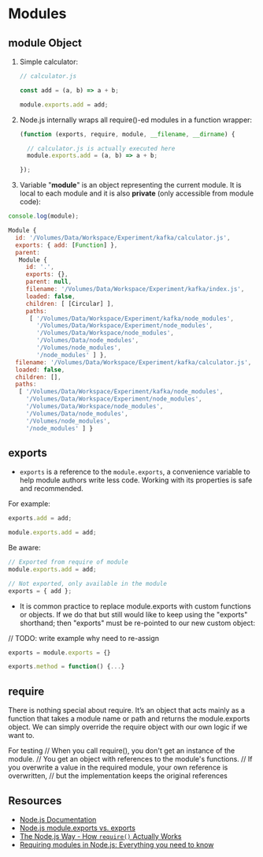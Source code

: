 # Modules

## module Object

1. Simple calculator:

	```javascript
	// calculator.js
	
	const add = (a, b) => a + b;
	
	module.exports.add = add;
	```

2. Node.js internally wraps all require()-ed modules in a function wrapper:

	```javascript
	(function (exports, require, module, __filename, __dirname) {
	
	  // calculator.js is actually executed here
	  module.exports.add = (a, b) => a + b;
	
	});
	```

3. Variable "**module**" is an object representing the current module. It is local to each module and it is also **private** (only accessible from module code):

```javascript
console.log(module);

Module {
  id: '/Volumes/Data/Workspace/Experiment/kafka/calculator.js',
  exports: { add: [Function] },
  parent: 
   Module {
     id: '.',
     exports: {},
     parent: null,
     filename: '/Volumes/Data/Workspace/Experiment/kafka/index.js',
     loaded: false,
     children: [ [Circular] ],
     paths: 
      [ '/Volumes/Data/Workspace/Experiment/kafka/node_modules',
        '/Volumes/Data/Workspace/Experiment/node_modules',
        '/Volumes/Data/Workspace/node_modules',
        '/Volumes/Data/node_modules',
        '/Volumes/node_modules',
        '/node_modules' ] },
  filename: '/Volumes/Data/Workspace/Experiment/kafka/calculator.js',
  loaded: false,
  children: [],
  paths: 
   [ '/Volumes/Data/Workspace/Experiment/kafka/node_modules',
     '/Volumes/Data/Workspace/Experiment/node_modules',
     '/Volumes/Data/Workspace/node_modules',
     '/Volumes/Data/node_modules',
     '/Volumes/node_modules',
     '/node_modules' ] }
```

## exports

- `exports` is a reference to the `module.exports`, a convenience variable to help module authors write less code. Working with its properties is safe and recommended.

For example:

```javascript
exports.add = add;

module.exports.add = add;
```

Be aware:

```javascript
// Exported from require of module
module.exports.add = add;

// Not exported, only available in the module
exports = { add };
```

- It is common practice to replace module.exports with custom functions or objects. If we do that but still would like to keep using the "exports" shorthand; then "exports" must be re-pointed to our new custom object:

// TODO: write example why need to re-assign

```javascript
exports = module.exports = {}

exports.method = function() {...}
```

## require

There is nothing special about require. It’s an object that acts mainly as a function that takes a module name or path and returns the module.exports object. We can simply override the require object with our own logic if we want to.

For testing
// When you call require(), you don't get an instance of the module.
// You get an object with references to the module's functions.
// If you overwrite a value in the required module, your own reference is overwritten,
// but the implementation keeps the original references

## Resources

- [Node.js Documentation](https://nodejs.org/api/modules.html)
- [Node.js module.exports vs. exports](https://medium.freecodecamp.org/node-js-module-exports-vs-exports-ec7e254d63ac)
- [The Node.js Way - How `require()` Actually Works](http://fredkschott.com/post/2014/06/require-and-the-module-system/)
- [Requiring modules in Node.js: Everything you need to know](https://medium.freecodecamp.org/requiring-modules-in-node-js-everything-you-need-to-know-e7fbd119be8)
